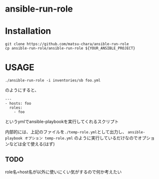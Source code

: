 # ansible-run-role

# Installation

```
git clone https://github.com/matsu-chara/ansible-run-role
cp ansible-run-role/ansible-run-role ${YOUR_ANSIBLE_PROJECT}
```

# USAGE

```
./ansible-run-role -i inventories/sb foo.yml
```
のようにすると、

```
---
- hosts: foo
  roles:
    - foo
```

というymlでansible-playbookを実行してくれるスクリプト

内部的には、上記のファイルを`./temp-role.yml`として出力し、
`ansible-playbook オプション temp-role.yml` のように実行しているだけなのでオプションなどは全て使える(はず)


## TODO

role名=host名が以外に使いにくい気がするので何か考えたい
